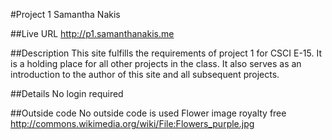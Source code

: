 #Project 1 Samantha Nakis

##Live URL
<http://p1.samanthanakis.me>

##Description
This site fulfills the requirements of project 1 for CSCI E-15. It is a holding place for all other projects in the class. It also serves as an introduction to the author of this site and all subsequent projects.

##Details
No login required

##Outside code
No outside code is used
Flower image royalty free <http://commons.wikimedia.org/wiki/File:Flowers_purple.jpg>